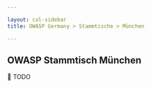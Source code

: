```yaml
---

layout: col-sidebar
title: OWASP Germany > Stammtische > München

---
```


## OWASP Stammtisch München

🔧 TODO



